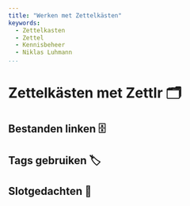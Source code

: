 ```yaml
---
title: "Werken met Zettelkästen"
keywords:
  - Zettelkasten
  - Zettel
  - Kennisbeheer
  - Niklas Luhmann
...
```


# Zettelkästen met Zettlr 🗂

## Bestanden linken 🗄

## Tags gebruiken 🏷

## Slotgedachten 💭